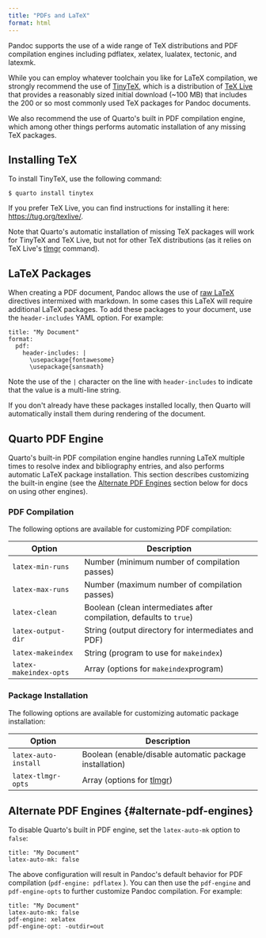 ```yaml
---
title: "PDFs and LaTeX"
format: html
---
```


Pandoc supports the use of a wide range of TeX distributions and PDF compilation engines including pdflatex, xelatex, lualatex, tectonic, and latexmk.

While you can employ whatever toolchain you like for LaTeX compilation, we strongly recommend the use of [TinyTeX](https://yihui.org/tinytex/), which is a distribution of [TeX Live](https://tug.org/texlive/) that provides a reasonably sized initial download (\~100 MB) that includes the 200 or so most commonly used TeX packages for Pandoc documents.

We also recommend the use of Quarto's built in PDF compilation engine, which among other things performs automatic installation of any missing TeX packages.

## Installing TeX

To install TinyTeX, use the following command:

``` {.bash}
$ quarto install tinytex
```

If you prefer TeX Live, you can find instructions for installing it here: <https://tug.org/texlive/>.

Note that Quarto's automatic installation of missing TeX packages will work for TinyTeX and TeX Live, but not for other TeX distributions (as it relies on TeX Live's [tlmgr](https://www.tug.org/texlive/tlmgr.html) command).

## LaTeX Packages

When creating a PDF document, Pandoc allows the use of [raw LaTeX](https://pandoc.org/MANUAL.html#extension-raw_tex) directives intermixed with markdown. In some cases this LaTeX will require additional LaTeX packages. To add these packages to your document, use the `header-includes` YAML option. For example:

``` {.yaml}
title: "My Document"
format:
  pdf:
    header-includes: |
      \usepackage{fontawesome}
      \usepackage{sansmath}
```

Note the use of the `|` character on the line with `header-includes` to indicate that the value is a multi-line string.

If you don't already have these packages installed locally, then Quarto will automatically install them during rendering of the document.

## Quarto PDF Engine

Quarto's built-in PDF compilation engine handles running LaTeX multiple times to resolve index and bibliography entries, and also performs automatic LaTeX package installation. This section describes customizing the built-in engine (see the [Alternate PDF Engines](#alternate-pdf-engines) section below for docs on using other engines).

### PDF Compilation

The following options are available for customizing PDF compilation:

| Option                 | Description                                                         |
|------------------------|---------------------------------------------------------------------|
| `latex-min-runs`       | Number (minimum number of compilation passes)                       |
| `latex-max-runs`       | Number (maximum number of compilation passes)                       |
| `latex-clean`          | Boolean (clean intermediates after compilation, defaults to `true`) |
| `latex-output-dir`     | String (output directory for intermediates and PDF)                 |
| `latex-makeindex`      | String (program to use for `makeindex`)                             |
| `latex-makeindex-opts` | Array (options for `makeindex`program)                              |

### Package Installation

The following options are available for customizing automatic package installation:

| Option               | Description                                                         |
|----------------------|---------------------------------------------------------------------|
| `latex-auto-install` | Boolean (enable/disable automatic package installation)             |
| `latex-tlmgr-opts`   | Array (options for [tlmgr](https://www.tug.org/texlive/tlmgr.html)) |

## Alternate PDF Engines {#alternate-pdf-engines}

To disable Quarto's built in PDF engine, set the `latex-auto-mk` option to `false`:

``` {.yaml}
title: "My Document"
latex-auto-mk: false
```

The above configuration will result in Pandoc's default behavior for PDF compilation (`pdf-engine: pdflatex` ). You can then use the `pdf-engine` and `pdf-engine-opts` to further customize Pandoc compilation. For example:

``` {.yaml}
title: "My Document"
latex-auto-mk: false
pdf-engine: xelatex
pdf-engine-opt: -outdir=out
```
